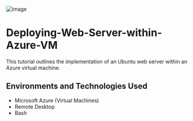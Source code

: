![image](https://github.com/user-attachments/assets/fc3d930c-5797-47f0-a08a-9358c480a389)
# Deploying-Web-Server-within-Azure-VM
This tutorial outlines the implementation of an Ubuntu web server within an Azure virtual machine.
## Environments and Technologies Used
+ Microsoft Azure (Virtual Machines)
+ Remote Desktop
+ Bash
